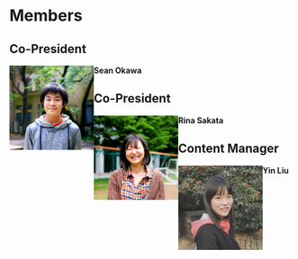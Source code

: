 # Members
## Co-President 
<img align="top" style="float: left" src="photos/Sean.jpg" width="150" height="150"> <b> Sean Okawa</b>


## Co-President   
<img align="top" style="float: left" src="photos/Rina.jpg" width="150" height="150"> <b> Rina Sakata </b>


## Content Manager
<img align="top" style="float: left" src="photos/Yin.jpeg" width="150" height="150">  <b> Yin Liu</b>

